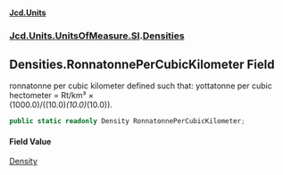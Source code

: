 #### [Jcd.Units](index.md 'index')
### [Jcd.Units.UnitsOfMeasure.SI](Jcd.Units.UnitsOfMeasure.SI.md 'Jcd.Units.UnitsOfMeasure.SI').[Densities](Densities.md 'Jcd.Units.UnitsOfMeasure.SI.Densities')

## Densities.RonnatonnePerCubicKilometer Field

ronnatonne per cubic kilometer defined such that: yottatonne per cubic hectometer = Rt/km³ ×  
(1000.0)/((10.0)*(10.0)*(10.0)).

```csharp
public static readonly Density RonnatonnePerCubicKilometer;
```

#### Field Value
[Density](Density.md 'Jcd.Units.UnitTypes.Density')